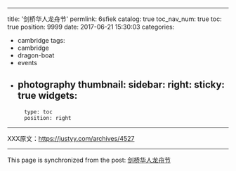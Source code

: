 
---
title: '剑桥华人龙舟节'
permlink: 6sfiek
catalog: true
toc_nav_num: true
toc: true
position: 9999
date: 2017-06-21 15:30:03
categories:
- cambridge
tags:
- cambridge
- dragon-boat
- events
- photography
thumbnail: 
sidebar:
    right:
        sticky: true
widgets:
    -
        type: toc
        position: right
---


XXX原文：https://justyy.com/archives/4527

- - -

This page is synchronized from the post: [剑桥华人龙舟节](https://steemit.com/@justyy/6sfiek)
